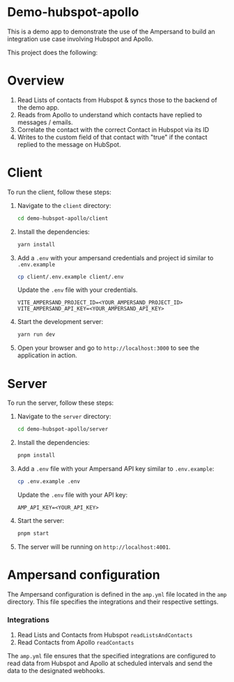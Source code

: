 # Demo-hubspot-apollo

This is a demo app to demonstrate the use of the Ampersand to build an integration use case involving Hubspot and Apollo. 

This project does the following: 

# Overview 

1. Read Lists of contacts from Hubspot & syncs those to the backend of the demo app. 
2. Reads from Apollo to understand which contacts have replied to messages / emails. 
3. Correlate the contact with the correct Contact in Hubspot via its ID
4. Writes to the custom field of that contact with "true" if the contact replied to the message on HubSpot. 

# Client

To run the client, follow these steps:

1. Navigate to the `client` directory:
   ```sh
   cd demo-hubspot-apollo/client
   ```

2. Install the dependencies:
   ```sh
   yarn install
   ```

3. Add a `.env` with your ampersand credentials and project id similar to `.env.example` 

    ```sh
    cp client/.env.example client/.env
    ```

    Update the `.env` file with your credentials.
    ```
    VITE_AMPERSAND_PROJECT_ID=<YOUR_AMPERSAND_PROJECT_ID>
    VITE_AMPERSAND_API_KEY=<YOUR_AMPERSAND_API_KEY>
    ```

4. Start the development server:
   ```sh
   yarn run dev
   ```

4. Open your browser and go to `http://localhost:3000` to see the application in action.


# Server 

To run the server, follow these steps:

1. Navigate to the `server` directory:
   ```sh
   cd demo-hubspot-apollo/server
   ```

2. Install the dependencies:
   ```sh
   pnpm install
   ```

3. Add a `.env` file with your Ampersand API key similar to `.env.example`:
   ```sh
   cp .env.example .env
   ```

   Update the `.env` file with your API key:
   ```
   AMP_API_KEY=<YOUR_API_KEY>
   ```

4. Start the server:
   ```sh
   pnpm start
   ```

5. The server will be running on `http://localhost:4001`.


# Ampersand configuration 
The Ampersand configuration is defined in the `amp.yml` file located in the `amp` directory. This file specifies the integrations and their respective settings.

### Integrations

 1. Read Lists and Contacts from Hubspot `readListsAndContacts`
 2. Read Contacts from Apollo `readContacts`

The `amp.yml` file ensures that the specified integrations are configured to read data from Hubspot and Apollo at scheduled intervals and send the data to the designated webhooks.

